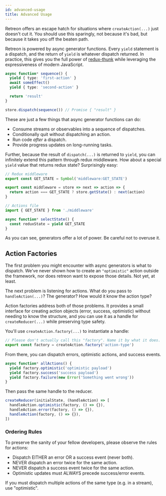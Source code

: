 ```yaml
---
id: advanced-usage
title: Advanced Usage
---
```

Retreon offers an escape hatch for situations where `createAction(...)` just doesn't cut it. You should use this sparingly, not because it's bad, but because it takes you off the beaten path.

Retreon is powered by async generator functions. Every `yield` statement is a dispatch, and the return of `yield` is whatever dispatch returned. In practice, this gives you the full power of [redux-thunk](https://github.com/reduxjs/redux-thunk/) while leveraging the expressiveness of modern JavaScript.

```ts
async function* sequence() {
  yield { type: 'first-action' }
  await someEffect()
  yield { type: 'second-action' }

  return 'result'
}

store.dispatch(sequence()) // Promise { "result" }
```

These are just a few things that async generator functions can do:

- Consume streams or observables into a sequence of dispatches.
- Conditionally quit without dispatching an action.
- Run code _after_ a dispatch.
- Provide progress updates on long-running tasks.

Further, because the result of `dispatch(...)` is returned to `yield`, you can infinitely extend this pattern through redux middleware. How about a special `yield` value that returns redux state? Surprisingly easy:

```ts
// Redux middleware
export const GET_STATE = Symbol('middleware:GET_STATE')

export const middleware = store => next => action => {
  return action === GET_STATE ? store.getState() : next(action)
}
```

```ts
// Actions file
import { GET_STATE } from './middleware'

async function* selectState() {
  const reduxState = yield GET_STATE
}
```

As you can see, generators offer a lot of power. Be careful not to overuse it.

## Action Factories
The first problem you might encounter with async generators is what to dispatch. We've never shown how to create an `"optimistic"` action outside the framework, nor does retreon want to expose those details. Not yet, at least.

The next problem is listening for actions. What do you pass to `handleAction(...)`? The generator? How would it know the action type?

Action factories address both of those problems. It provides a small interface for creating action objects (error, success, optimistic) without needing to know the structure, and you can use it as a handle for `createReducer(...)` while preserving type safety.

You'll use `createAction.factory(...)` to instantiate a handle:

```ts
// Please don't actually call this "factory". Name it by what it does.
export const factory = createAction.factory('action-type')
```

From there, you can dispatch errors, optimistic actions, and success events.

```ts
async function* allActions() {
  yield factory.optimistic('optimistic payload')
  yield factory.success('success payload')
  yield factory.failure(new Error('Something went wrong'))
}
```

Then pass the same handle to the reducer.

```ts
createReducer(initialState, (handleAction) => [
  handleAction.optimistic(factory, () => {}),
  handleAction.error(factory, () => {}),
  handleAction(factory, () => {}),
])
```

### Ordering Rules
To preserve the sanity of your fellow developers, please observe the rules for actions:

- Dispatch EITHER an error OR a success event (never both).
- NEVER dispatch an error twice for the same action.
- NEVER dispatch a success event twice for the same action.
- Optimistic updates must ALWAYS precede success/error events.

If you must dispatch multiple actions of the same type (e.g. in a stream), use "optimistic".
